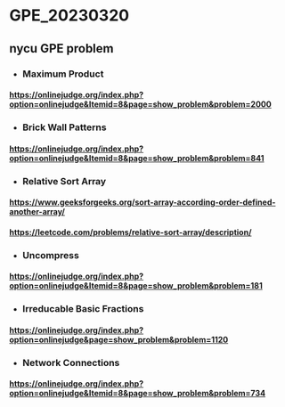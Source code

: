 # GPE_20230320
## nycu  GPE problem 

+ ### Maximum Product
 #### https://onlinejudge.org/index.php?option=onlinejudge&Itemid=8&page=show_problem&problem=2000
 
+ ### Brick Wall Patterns
 #### https://onlinejudge.org/index.php?option=onlinejudge&Itemid=8&page=show_problem&problem=841
 
+ ### Relative Sort Array
 #### https://www.geeksforgeeks.org/sort-array-according-order-defined-another-array/
 #### https://leetcode.com/problems/relative-sort-array/description/
 
+ ### Uncompress
 #### https://onlinejudge.org/index.php?option=onlinejudge&Itemid=8&page=show_problem&problem=181
 
+ ### Irreducable Basic Fractions
 #### https://onlinejudge.org/index.php?option=onlinejudge&page=show_problem&problem=1120
 
+ ### Network Connections
 #### https://onlinejudge.org/index.php?option=onlinejudge&Itemid=8&page=show_problem&problem=734
